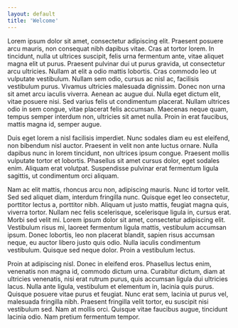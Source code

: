 ```yaml
---
layout: default
title: 'Welcome'
---
```


Lorem ipsum dolor sit amet, consectetur adipiscing elit. Praesent posuere arcu mauris, non consequat nibh dapibus vitae. Cras at tortor lorem. In tincidunt, nulla ut ultrices suscipit, felis urna fermentum ante, vitae aliquet magna elit ut purus. Praesent pulvinar dui ut purus gravida, ut consectetur arcu ultricies. Nullam at elit a odio mattis lobortis. Cras commodo leo ut vulputate vestibulum. Nullam sem odio, cursus ac nisl ac, facilisis vestibulum purus. Vivamus ultricies malesuada dignissim. Donec non urna sit amet arcu iaculis viverra. Aenean ac augue dui. Nulla eget dictum elit, vitae posuere nisi. Sed varius felis ut condimentum placerat. Nullam ultrices odio in sem congue, vitae placerat felis accumsan. Maecenas neque quam, tempus semper interdum non, ultricies sit amet nulla. Proin in erat faucibus, mattis magna id, semper augue.

Duis eget lorem a nisl facilisis imperdiet. Nunc sodales diam eu est eleifend, non bibendum nisl auctor. Praesent in velit non ante luctus ornare. Nulla dapibus nunc in lorem tincidunt, non ultrices ipsum congue. Praesent mollis vulputate tortor et lobortis. Phasellus sit amet cursus dolor, eget sodales enim. Aliquam erat volutpat. Suspendisse pulvinar erat fermentum ligula sagittis, ut condimentum orci aliquam.

Nam ac elit mattis, rhoncus arcu non, adipiscing mauris. Nunc id tortor velit. Sed sed aliquet diam, interdum fringilla nunc. Quisque eget leo consectetur, porttitor lectus a, porttitor nibh. Aliquam ut justo mattis, feugiat magna quis, viverra tortor. Nullam nec felis scelerisque, scelerisque ligula in, cursus erat. Morbi sed velit mi. Lorem ipsum dolor sit amet, consectetur adipiscing elit. Vestibulum risus mi, laoreet fermentum ligula mattis, vestibulum accumsan ipsum. Donec lobortis, leo non placerat blandit, sapien risus accumsan neque, eu auctor libero justo quis odio. Nulla iaculis condimentum vestibulum. Quisque sed neque dolor. Proin a vestibulum lectus.

Proin at adipiscing nisl. Donec in eleifend eros. Phasellus lectus enim, venenatis non magna id, commodo dictum urna. Curabitur dictum, diam at ultricies venenatis, nisi erat rutrum purus, quis accumsan ligula dui ultricies lacus. Nulla ante ligula, vestibulum et elementum in, lacinia quis purus. Quisque posuere vitae purus et feugiat. Nunc erat sem, lacinia ut purus vel, malesuada fringilla nibh. Praesent fringilla velit tortor, eu suscipit nisi vestibulum sed. Nam at mollis orci. Quisque vitae faucibus augue, tincidunt lacinia odio. Nam pretium fermentum tempor.
